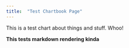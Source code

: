 ```yaml
---
title:  "Test Chartbook Page"
---
```

This is a test chart about things and stuff. Whoo!

**This tests markdown rendering kinda**

